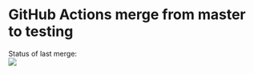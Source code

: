 # GitHub Actions merge from master to testing




Status of last merge:<br>
<img src="https://github.com/svv3/test_for_jenkins/workflows/Merge-from-master-to-testing/badge.svg?branch=master"><br>
